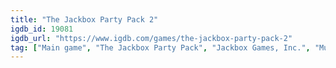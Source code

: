 ```yaml
---
title: "The Jackbox Party Pack 2"
igdb_id: 19081
igdb_url: "https://www.igdb.com/games/the-jackbox-party-pack-2"
tag: ["Main game", "The Jackbox Party Pack", "Jackbox Games, Inc.", "Music", "Puzzle", "Strategy", "Quiz/Trivia", "Indie", "Single player", "Multiplayer", "Co-operative", "Massively Multiplayer Online (MMO)", "Text", "Comedy", "Kids", "Party"]
---
```

